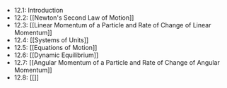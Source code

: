- 12.1: Introduction
- 12.2: [[Newton's Second Law of Motion]]
- 12.3: [[Linear Momentum of a Particle and Rate of Change of Linear Momentum]]
- 12.4: [[Systems of Units]]
- 12.5: [[Equations of Motion]]
- 12.6: [[Dynamic Equilibrium]]
- 12.7: [[Angular Momentum of a Particle and Rate of Change of Angular Momentum]]
- 12.8: [[]]